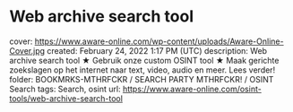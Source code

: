 # Web archive search tool

cover: https://www.aware-online.com/wp-content/uploads/Aware-Online-Cover.jpg
created: February 24, 2022 1:17 PM (UTC)
description: Web archive search tool ★ Gebruik onze custom OSINT tool ★ Maak gerichte zoekslagen op het internet naar text, video, audio en meer. Lees verder!
folder: BOOKMRKS-MTHRFCKR / SEARCH PARTY MTHRFCKR! / OSINT Search
tags: Search, osint
url: https://www.aware-online.com/osint-tools/web-archive-search-tool